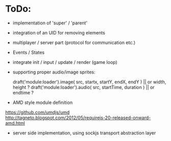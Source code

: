 ToDo:
=====

- implementation of 'super' / 'parent'

- integration of an UID for removing elements

- multiplayer / server part (protocol for communication etc.)

- Events / States

- integrate init / input / update / render (game loop)

- supporting proper audio/image sprites:

	draft('module:loader').image( src, startx, startY, endX, endY ) || or width, height ?
	draft('module:loader').audio( src, startTime, duration ) || or endtime ?


- AMD style module definition

<!--  AMD - MODULAR -->
https://github.com/umdjs/umd
http://tagneto.blogspot.com/2012/05/requirejs-20-released-onward-amd.html

- server side implementation, using sockjs transport abstraction layer
